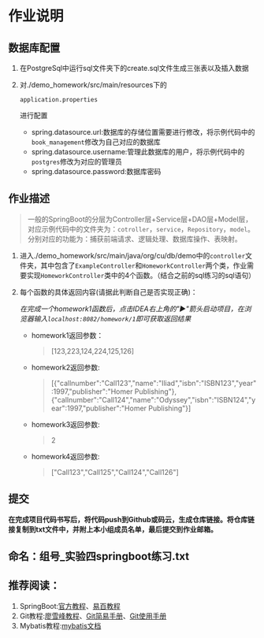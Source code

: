 # 作业说明

## 数据库配置

1. 在PostgreSql中运行sql文件夹下的create.sql文件生成三张表以及插入数据

2. 对./demo_homework/src/main/resources下的

   ```
   application.properties
   ```

   进行配置

   - spring.datasource.url:数据库的存储位置需要进行修改，将示例代码中的`book_management`修改为自己对应的数据库
   - spring.datasource.username:管理此数据库的用户，将示例代码中的`postgres`修改为对应的管理员
   - spring.datasource.password:数据库密码

## 作业描述

> 一般的SpringBoot的分层为Controller层+Service层+DAO层+Model层，对应示例代码中的文件夹为：`cotroller`，`service`，`Repository`，`model`。分别对应的功能为：捕获前端请求、逻辑处理、数据库操作、表映射。

1. 进入./demo_homework/src/main/java/org/cu/db/demo中的`controller`文件夹，其中包含了`ExampleController`和`HomeworkController`两个类，作业需要实现`HomeworkController`类中的4个函数。（结合之前的sql练习的sql语句）

2. 每个函数的具体返回内容(请据此判断自己是否实现正确)：

   *在完成一个homework1函数后，点击IDEA右上角的"▶️"箭头启动项目，在浏览器输入`localhost:8082/homework/1`即可获取返回结果*

   - homework1返回参数：

     > [123,223,124,224,125,126]

   - homework2返回参数:

     > [{"callnumber":"Call123","name":"Iliad","isbn":"ISBN123","year":1997,"publisher":"Homer Publishing"},{"callnumber":"Call124","name":"Odyssey","isbn":"ISBN124","year":1997,"publisher":"Homer Publishing"}]

   - homework3返回参数:

     > 2

   - homework4返回参数:

     > ["Call123","Call125","Call124","Call126"]

## 提交

**在完成项目代码书写后，将代码push到Github或码云，生成仓库链接。将仓库链接复制到txt文件中，并附上本小组成员名单，最后提交到作业邮箱。**

## **命名：组号_实验四springboot练习.txt**

## 推荐阅读：

1. SpringBoot:[官方教程](https://spring.io/guides/gs/spring-boot/)、[易百教程](https://www.yiibai.com/spring-boot/)
2. Git教程:[廖雪峰教程](https://github.com/ddddwx/db_homework/blob/main/liaoxuefeng.com/wiki/896043488029600/896067008724000)、[Git简易手册](http://rogerdudler.github.io/git-guide/index.zh.html)、[Git使用手册](http://iissnan.com/progit/html/zh/ch1_0.html)
3. Mybatis教程:[mybatis文档](https://mybatis.org/mybatis-3/zh/index.html)